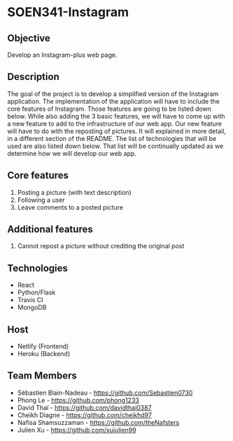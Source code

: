 # SOEN341-Instagram

## Objective
Develop an Instagram-plus web page.

## Description
The goal of the project is to develop a simplified version of the Instagram application. The implementation of the application will have to include the core features of Instagram. Those features are going to be listed down below. While also adding the 3 basic features, we will have to come up with a new feature to add to the infrastructure of our web app. Our new feature will have to do with the reposting of pictures. It will explained in more detail, in a different section of the README. The list of technologies that will be used are also listed down below. That list will be continually updated as we determine how we will develop our web app.

## Core features
1. Posting a picture (with text description)
2. Following a user
3. Leave comments to a posted picture

## Additional features
1. Cannot repost a picture without crediting the original post

## Technologies
* React
* Python/Flask
* Travis CI
* MongoDB


## Host
* Netlify (Frontend)
* Heroku (Backend)

## Team Members
* Sébastien Blain-Nadeau - https://github.com/Sebastien0730
* Phong Le - https://github.com/phong1233
* David Thaï - https://github.com/davidthai0387
* Cheikh Diagne - https://github.com/cheikhd97
* Nafisa Shamsuzzaman - https://github.com/theNafsters
* Julien Xu - https://github.com/xujulien99
